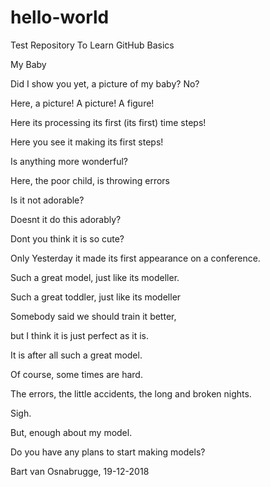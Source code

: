 # hello-world
Test Repository To Learn GitHub Basics

My Baby

Did I show you yet, a picture of my baby?
No?

Here, a picture! A picture! A figure!

Here its processing its first (its first) time steps!

Here you see it making its first steps!

Is anything more wonderful?

Here, the poor child, is throwing errors

Is it not adorable?

Doesnt it do this adorably?

Dont you think it is so cute?

Only Yesterday it made its first appearance on a conference.

Such a great model, just like its modeller.

Such a great toddler, just like its modeller

Somebody said we should train it better,

but I think it is just perfect as it is.

It is after all such a great model.

Of course, some times are hard.

The errors, the little accidents, the long and broken nights.

Sigh.

But, enough about my model.

Do you have any plans to start making models?

Bart van Osnabrugge, 19-12-2018
